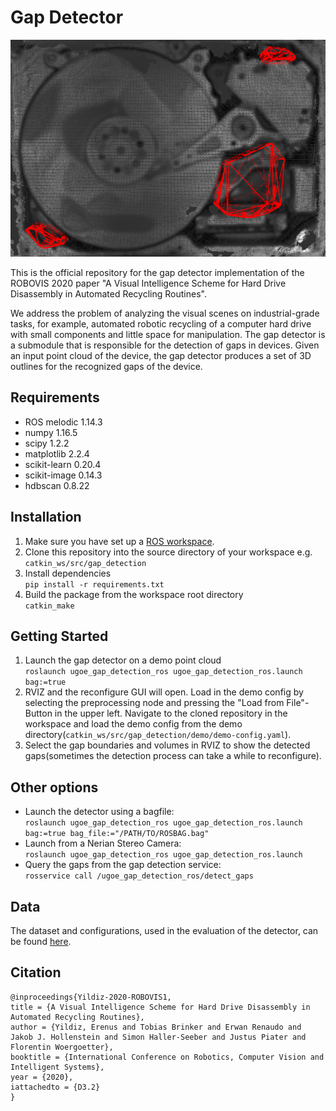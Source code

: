 # Gap Detector
<p align='center'>
<img src="https://github.com/tobiasbrinker/gap_detection/blob/master/assets/result.png" alt="result" width="600"/>
</p>
This is the official repository for the gap detector implementation of the ROBOVIS 2020 paper "A Visual Intelligence Scheme for Hard Drive Disassembly in Automated Recycling Routines".

We address the problem of analyzing the visual scenes on industrial-grade tasks, for example, automated robotic recycling of a computer hard drive with small components and little space for manipulation. The gap detector is a submodule that is responsible for the detection of gaps in devices. Given an input point cloud of the device, the gap detector produces a set of 3D outlines for the recognized gaps of the device.

## Requirements
* ROS melodic 1.14.3
* numpy 1.16.5
* scipy 1.2.2
* matplotlib 2.2.4
* scikit-learn 0.20.4
* scikit-image 0.14.3
* hdbscan 0.8.22

## Installation
1. Make sure you have set up a [ROS workspace](http://wiki.ros.org/catkin/Tutorials/create_a_workspace).
2. Clone this repository into the source directory of your workspace e.g. `catkin_ws/src/gap_detection`
3. Install dependencies <br> `pip install -r requirements.txt`
4. Build the package from the workspace root directory <br> `catkin_make`

## Getting Started
1. Launch the gap detector on a demo point cloud <br> `roslaunch ugoe_gap_detection_ros ugoe_gap_detection_ros.launch bag:=true`
2. RVIZ and the reconfigure GUI will open. Load in the demo config by selecting the preprocessing node and pressing the  "Load from File"-Button in the upper left. Navigate to the cloned repository in the workspace and load the demo config from the demo directory(`catkin_ws/src/gap_detection/demo/demo-config.yaml`).
3. Select the gap boundaries and volumes in RVIZ to show the detected gaps(sometimes the detection process can take a while to reconfigure).

## Other options
 - Launch the detector using a bagfile: <br> `roslaunch ugoe_gap_detection_ros ugoe_gap_detection_ros.launch bag:=true bag_file:="/PATH/TO/ROSBAG.bag"`
-  Launch from a Nerian Stereo Camera: <br> `roslaunch ugoe_gap_detection_ros ugoe_gap_detection_ros.launch`
- Query the gaps from the gap detection service: <br>`rosservice call /ugoe_gap_detection_ros/detect_gaps`

## Data
The dataset and configurations, used in the evaluation of the detector, can be found [here](https://owncloud.gwdg.de/index.php/s/66olU321Hw2Fiz6). 

## Citation
```
@inproceedings{Yildiz-2020-ROBOVIS1,
title = {A Visual Intelligence Scheme for Hard Drive Disassembly in Automated Recycling Routines},
author = {Yildiz, Erenus and Tobias Brinker and Erwan Renaudo and Jakob J. Hollenstein and Simon Haller-Seeber and Justus Piater and Florentin Woergoetter},
booktitle = {International Conference on Robotics, Computer Vision and Intelligent Systems},
year = {2020},
iattachedto = {D3.2}
}
```